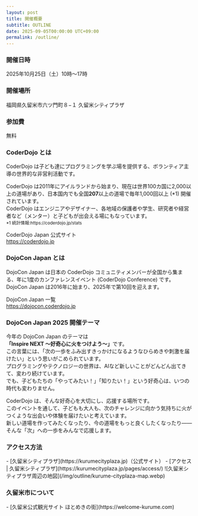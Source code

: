 ```yaml
---
layout: post
title: 開催概要
subtitle: OUTLINE
date: 2025-09-05T00:00:00 UTC+09:00
permalink: /outline/
---
```

<h3>開催日時</h3>
<time>2025年10月25日（土）10時〜17時</time>

<h3>開催場所</h3>
福岡県久留米市六ツ門町８−１
久留米シティプラザ

<h3>参加費</h3>
無料

<h3>CoderDojo とは</h3>
<p class="mb-4">
  CoderDojo は子ども達にプログラミングを学ぶ場を提供する、ボランティア主導の世界的な非営利活動です。
</p>

<p class="mb-4">
  CoderDojo は2011年にアイルランドから始まり、現在は世界100カ国に2,000以上の道場があり、日本国内でも全国<strong>207</strong>以上の道場で毎年1,000回以上 (*1) 開催されています。<br />
  CoderDojo はエンジニアやデザイナー、各地域の保護者や学生、研究者や経営者など（メンター）と子どもが出会える場にもなっています。<br />
  <small>*1 統計情報:https://coderdojo.jp/stats</small>
</p>

CoderDojo Japan 公式サイト<br />
<a href="https://coderdojo.jp" target="_blank">https://coderdojo.jp</a>

<h3>DojoCon Japan とは</h3>
<p class="mb-4">
  DojoCon Japan は日本の CoderDojo コミュニティメンバーが全国から集まる、年に1度のカンファレンスイベント (CoderDojo Conference) です。<br />
  DojoCon Japan は2016年に始まり、2025年で第10回を迎えます。
</p>

DojoCon Japan 一覧<br />
<a href="https://dojocon.coderdojo.jp" target="_blank">https://dojocon.coderdojo.jp</a>

<h3>DojoCon Japan 2025 開催テーマ</h3>
<p class="mb-4">
  今年の DojoCon Japan のテーマは<strong>「Inspire NEXT 〜好奇心に火をつけよう〜」</strong>です。<br />
  この言葉には、「次の一歩をふみ出すきっかけになるようなひらめきや刺激を届けたい」という思いがこめられています。<br />
  プログラミングやテクノロジーの世界は、AIなど新しいことがどんどん出てきて、変わり続けています。<br />
  でも、子どもたちの「やってみたい！」「知りたい！」という好奇心は、いつの時代も変わりません。
</p>
<p class="mb-4">
  CoderDojo は、そんな好奇心を大切にし、応援する場所です。<br />
  このイベントを通して、子どもも大人も、次のチャレンジに向かう気持ちに火がつくような出会いや体験を届けたいと考えています。<br />
  新しい道場を作ってみたくなったり、今の道場をもっと良くしたくなったり――<br />
  そんな「次」への一歩をみんなで応援します。
</p>

<h3>アクセス方法</h3>
- [久留米シティプラザ](https://kurumecityplaza.jp)（公式サイト）
- [アクセス | 久留米シティプラザ](https://kurumecityplaza.jp/pages/access/)
![久留米シティプラザ周辺の地図](/img/outline/kurume-cityplaza-map.webp)

<h3>久留米市について</h3>
- [久留米公式観光サイト ほとめきの街](https://welcome-kurume.com)
